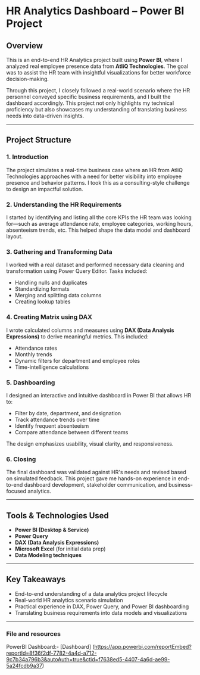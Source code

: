 # HR Analytics Dashboard – Power BI Project

##  Overview

This is an end-to-end HR Analytics project built using **Power BI**, where I analyzed real employee presence data from **AtliQ Technologies**. The goal was to assist the HR team with insightful visualizations for better workforce decision-making.

Through this project, I closely followed a real-world scenario where the HR personnel conveyed specific business requirements, and I built the dashboard accordingly. This project not only highlights my technical proficiency but also showcases my understanding of translating business needs into data-driven insights.

---

##  Project Structure

### 1. Introduction
The project simulates a real-time business case where an HR from AtliQ Technologies approaches with a need for better visibility into employee presence and behavior patterns. I took this as a consulting-style challenge to design an impactful solution.

### 2. Understanding the HR Requirements
I started by identifying and listing all the core KPIs the HR team was looking for—such as average attendance rate, employee categories, working hours, absenteeism trends, etc. This helped shape the data model and dashboard layout.

### 3. Gathering and Transforming Data
I worked with a real dataset and performed necessary data cleaning and transformation using Power Query Editor. Tasks included:
- Handling nulls and duplicates
- Standardizing formats
- Merging and splitting data columns
- Creating lookup tables

### 4. Creating Matrix using DAX
I wrote calculated columns and measures using **DAX (Data Analysis Expressions)** to derive meaningful metrics. This included:
- Attendance rates
- Monthly trends
- Dynamic filters for department and employee roles
- Time-intelligence calculations

### 5. Dashboarding
I designed an interactive and intuitive dashboard in Power BI that allows HR to:
- Filter by date, department, and designation
- Track attendance trends over time
- Identify frequent absenteeism
- Compare attendance between different teams

The design emphasizes usability, visual clarity, and responsiveness.

### 6. Closing
The final dashboard was validated against HR's needs and revised based on simulated feedback. This project gave me hands-on experience in end-to-end dashboard development, stakeholder communication, and business-focused analytics.

---

## Tools & Technologies Used

- **Power BI (Desktop & Service)**
- **Power Query**
- **DAX (Data Analysis Expressions)**
- **Microsoft Excel** (for initial data prep)
- **Data Modeling techniques**

---

##  Key Takeaways

- End-to-end understanding of a data analytics project lifecycle
- Real-world HR analytics scenario simulation
- Practical experience in DAX, Power Query, and Power BI dashboarding
- Translating business requirements into data models and visualizations

---

### File and resources

PowerBI Dashboard:- [Dashboard] (https://app.powerbi.com/reportEmbed?reportId=8f36f2df-7782-4a4d-a712-9c7b34a796b3&autoAuth=true&ctid=f7638ed5-4407-4a6d-ae99-5a24fcdb9a37) 
